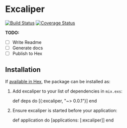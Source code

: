 # Excaliper
[![Build Status](https://travis-ci.org/mgartner/excaliper.svg)](https://travis-ci.org/mgartner/excaliper)
[![Coverage Status](https://coveralls.io/repos/mgartner/excaliper/badge.svg?branch=travis-coveralls&service=github)](https://coveralls.io/github/mgartner/excaliper?branch=travis-coveralls)

**TODO:**

- [ ] Write Readme
- [ ] Generate docs
- [ ] Publish to Hex

## Installation

If [available in Hex](https://hex.pm/docs/publish), the package can be installed as:

  1. Add excaliper to your list of dependencies in `mix.exs`:

        def deps do
          [{:excaliper, "~> 0.0.1"}]
        end

  2. Ensure excaliper is started before your application:

        def application do
          [applications: [:excaliper]]
        end
